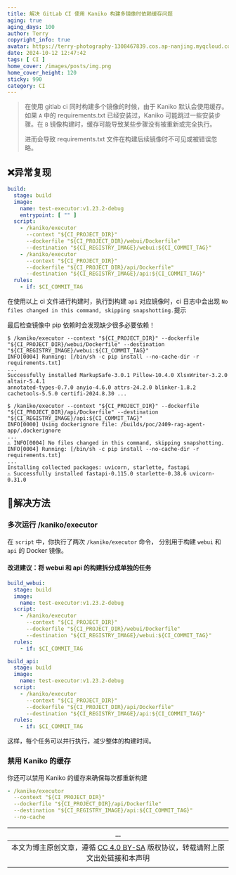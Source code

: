 ```yaml
---
title: 解决 GitLab CI 使用 Kaniko 构建多镜像时依赖缓存问题
aging: true
aging_days: 100
author: Terry
copyright_info: true
avatar: https://terry-photography-1308467839.cos.ap-nanjing.myqcloud.com/icon/logo.svg
date: 2024-10-12 12:47:42
tags: [ CI ]
home_cover: /images/posts/img.png
home_cover_height: 120
sticky: 990
category: CI
---
```


> 在使用 gitlab ci 同时构建多个镜像的时候，由于 Kaniko 默认会使用缓存。如果 `A` 中的 requirements.txt 已经安装过，Kaniko
> 可能跳过一些安装步骤。在 `B` 镜像构建时，缓存可能导致某些步骤没有被重新或完全执行。
>
> 进而会导致 requirements.txt 文件在构建后续镜像时不可见或被错误忽略。

## ❌异常复现

```yml
build:
  stage: build
  image:
    name: test-executor:v1.23.2-debug
    entrypoint: [ "" ]
  script:
    - /kaniko/executor
      --context "${CI_PROJECT_DIR}"
      --dockerfile "${CI_PROJECT_DIR}/webui/Dockerfile"
      --destination "${CI_REGISTRY_IMAGE}/webui:${CI_COMMIT_TAG}"
    - /kaniko/executor
      --context "${CI_PROJECT_DIR}"
      --dockerfile "${CI_PROJECT_DIR}/api/Dockerfile"
      --destination "${CI_REGISTRY_IMAGE}/api:${CI_COMMIT_TAG}"
  rules:
    - if: $CI_COMMIT_TAG
```

在使用以上 ci 文件进行构建时，执行到构建 `api` 对应镜像时，ci 日志中会出现
`No files changed in this command, skipping snapshotting.`提示

最后检查镜像中 pip 依赖时会发现缺少很多必要依赖！

```shell
$ /kaniko/executor --context "${CI_PROJECT_DIR}" --dockerfile "${CI_PROJECT_DIR}/webui/Dockerfile" --destination "${CI_REGISTRY_IMAGE}/webui:${CI_COMMIT_TAG}"
INFO[0004] Running: [/bin/sh -c pip install --no-cache-dir -r requirements.txt]
...
Successfully installed MarkupSafe-3.0.1 Pillow-10.4.0 XlsxWriter-3.2.0 altair-5.4.1 
annotated-types-0.7.0 anyio-4.6.0 attrs-24.2.0 blinker-1.8.2 cachetools-5.5.0 certifi-2024.8.30 ...
 
$ /kaniko/executor --context "${CI_PROJECT_DIR}" --dockerfile "${CI_PROJECT_DIR}/api/Dockerfile" --destination "${CI_REGISTRY_IMAGE}/api:${CI_COMMIT_TAG}"
INFO[0000] Using dockerignore file: /builds/poc/2409-rag-agent-app/.dockerignore 
...
⚠️ INFO[0004] No files changed in this command, skipping snapshotting. 
INFO[0004] Running: [/bin/sh -c pip install --no-cache-dir -r requirements.txt] 
...
Installing collected packages: uvicorn, starlette, fastapi
⚠️ Successfully installed fastapi-0.115.0 starlette-0.38.6 uvicorn-0.31.0
```

## 📗解决方法

### 多次运行 /kaniko/executor

在 `script` 中，你执行了两次 `/kaniko/executor` 命令，
分别用于构建 `webui` 和 `api` 的 Docker 镜像。

#### 改进建议：将 webui 和 api 的构建拆分成单独的任务

```yml
build_webui:
  stage: build
  image:
    name: test-executor:v1.23.2-debug
  script:
    - /kaniko/executor
      --context "${CI_PROJECT_DIR}"
      --dockerfile "${CI_PROJECT_DIR}/webui/Dockerfile"
      --destination "${CI_REGISTRY_IMAGE}/webui:${CI_COMMIT_TAG}"
  rules:
    - if: $CI_COMMIT_TAG

build_api:
  stage: build
  image:
    name: test-executor:v1.23.2-debug
  script:
    - /kaniko/executor
      --context "${CI_PROJECT_DIR}"
      --dockerfile "${CI_PROJECT_DIR}/api/Dockerfile"
      --destination "${CI_REGISTRY_IMAGE}/api:${CI_COMMIT_TAG}"
  rules:
    - if: $CI_COMMIT_TAG
```

这样，每个任务可以并行执行，减少整体的构建时间。

### 禁用 Kaniko 的缓存

你还可以禁用 Kaniko 的缓存来确保每次都重新构建

```yml
- /kaniko/executor
  --context "${CI_PROJECT_DIR}"
  --dockerfile "${CI_PROJECT_DIR}/api/Dockerfile"
  --destination "${CI_REGISTRY_IMAGE}/api:${CI_COMMIT_TAG}"
  --no-cache
```

|                                                      ...                                                      |
| :-----------------------------------------------------------------------------------------------------------: |
| 本文为博主原创文章，遵循 [CC 4.0 BY-SA](https://creativecommons.org/licenses/by-sa/4.0/deed.zh-hans) 版权协议，转载请附上原文出处链接和本声明 |
|                                                                                                               |
